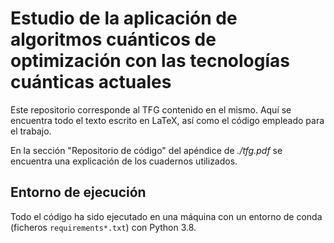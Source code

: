 # Estudio de la aplicación de algoritmos cuánticos de optimización con las tecnologías cuánticas actuales

Este repositorio corresponde al TFG contenido en el mismo.
Aquí se encuentra todo el texto escrito en LaTeX, así como el código empleado para el trabajo.

En la sección "Repositorio de código" del apéndice de *./tfg.pdf* se encuentra una explicación de los cuadernos utilizados.

## Entorno de ejecución

Todo el código ha sido ejecutado en una máquina con un entorno de conda (ficheros `requirements*.txt`) con Python 3.8.
